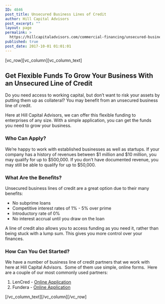 ```yaml
---
ID: 4846
post_title: Unsecured Business Lines of Credit
author: Hill Capital Advisors
post_excerpt: ""
layout: page
permalink: >
  https://hillcapitaladvisors.com/commercial-financing/unsecured-business-lines-of-credit/
published: true
post_date: 2017-10-01 01:01:01
---
```

<p>[vc_row][vc_column][vc_column_text]</p>
<h2>Get Flexible Funds To Grow Your Business With an Unsecured Line of Credit</h2>
<p>Do you need access to working capital, but don’t want to risk your assets by putting them up as collateral? You may benefit from an unsecured business line of credit.</p>
<p>Here at Hill Capital Advisors, we can offer this flexible funding to enterprises of any size. With a simple application, you can get the funds you need to grow your business.</p>
<h3>Who Can Apply?</h3>
<p>We’re happy to work with established businesses as well as startups. If your company has a history of revenues between $1 million and $10 million, you may qualify for up to $500,000. If you don’t have documented revenue, you may still be able to qualify for up to $50,000.</p>
<h3>What Are the Benefits?</h3>
<p>Unsecured business lines of credit are a great option due to their many benefits:</p>
<ul>
<li>No subprime loans</li>
<li>Competitive interest rates of 1% - 5% over prime</li>
<li>Introductory rate of 0%</li>
<li>No interest accrual until you draw on the loan</li>
</ul>
<p>A line of credit also allows you to access funding as you need it, rather than being stuck with a lump sum. This gives you more control over your finances.</p>
<h3>How Can You Get Started?</h3>
<p>We have a number of business line of credit partners that we work with here at Hill Capital Advisors.  Some of them use simple, online forms.  Here are a couple of our most commonly used partners:</p>
<ol>
<li>LenCred - <a href="https://bizcreditprequal.com/?l=Wa1QI">Online Application</a></li>
<li>Fundera - <a href="http://partners.fundera.com/33hz63">Online Application</a></li>
</ol>
<p>[/vc_column_text][/vc_column][/vc_row]</p>